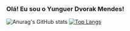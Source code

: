 ### Olá! Eu sou o Yunguer Dvorak Mendes!

<div>
   

![Anurag's GitHub stats](https://github-readme-stats.vercel.app/api?username=yunguer)
[![Top Langs](https://github-readme-stats.vercel.app/api/top-langs/?username=yunguer&layout=compact)](https://github.com/anuraghazra/github-readme-stats)
